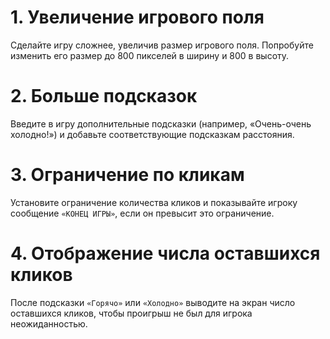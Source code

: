 # 1. Увеличение игрового поля<br>
Сделайте игру сложнее, увеличив размер игрового поля. Попробуйте изменить его размер до 800 пикселей в ширину и 800 в высоту.
# 2. Больше подсказок<br>
Введите в игру дополнительные подсказки (например, «Очень-очень холодно!») и добавьте соответствующие подсказкам расстояния.
# 3. Ограничение по кликам<br>
Установите ограничение количества кликов и показывайте игроку сообщение ```«КОНЕЦ ИГРЫ»```, если он превысит это ограничение.
# 4. Отображение числа оставшихся кликов<br>
После подсказки ```«Горячо»``` или ```«Холодно»``` выводите на экран число оставшихся кликов, чтобы проигрыш не был для игрока неожиданностью.